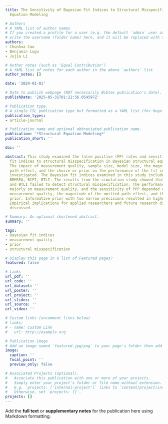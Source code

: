 ```yaml
---
title: The Sensitivity of Bayesian Fit Indices to Structural Misspecification in Structural
  Equation Modeling

# Authors
# A YAML list of author names
# If you created a profile for a user (e.g. the default `admin` user at `content/authors/admin/`), 
# write the username (folder name) here, and it will be replaced with their full name and linked to their profile.
authors:
- Chunhua Cao
- Benjamin Lugu
- Jujia Li

# Author notes (such as 'Equal Contribution')
# A YAML list of notes for each author in the above `authors` list
author_notes: []

date: '2024-01-01'

# Date to publish webpage (NOT necessarily Bibtex publication's date).
publishDate: '2025-05-31T01:22:56.054597Z'

# Publication type.
# A single CSL publication type but formatted as a YAML list (for Hugo requirements).
publication_types:
- article-journal

# Publication name and optional abbreviated publication name.
publication: '*Structural Equation Modeling*'
publication_short: ''

doi: ''

abstract: This study examined the false positive (FP) rates and sensitivity of Bayesian
  fit indices to structural misspecification in Bayesian structural equation modeling.
  The impact of measurement quality, sample size, model size, the magnitude of misspecified
  path effect, and the choice or prior on the performance of the fit indices was also
  investigated. The Bayesian fit indices examined in this study included PPP, DIC,
  BRMSEA, BCFI, BTLI. The results from the simulation study showed that BRMSEA, BCFI,
  and BTLI failed to detect structural misspecification. The performance of DIC depended
  majorly on measurement quality, and the sensitivity of PPP depended on sample size,
  measurement quality, the magnitude of the omitted path effect, and the choice of
  prior. Informative prior with too narrow precisions resulted in higher FP rates.
  Empirical implications for applied researchers and future research directions were
  discussed.

# Summary. An optional shortened abstract.
summary: ''

tags:
- Bayesian fit indices
- measurement quality
- prior
- structural misspecification

# Display this page in a list of Featured pages?
featured: false

# Links
url_pdf: ''
url_code: ''
url_dataset: ''
url_poster: ''
url_project: ''
url_slides: ''
url_source: ''
url_video: ''

# Custom links (uncomment lines below)
# links:
# - name: Custom Link
#   url: http://example.org

# Publication image
# Add an image named `featured.jpg/png` to your page's folder then add a caption below.
image:
  caption: ''
  focal_point: ''
  preview_only: false

# Associated Projects (optional).
#   Associate this publication with one or more of your projects.
#   Simply enter your project's folder or file name without extension.
#   E.g. `projects: ['internal-project']` links to `content/project/internal-project/index.md`.
#   Otherwise, set `projects: []`.
projects: []
---
```


Add the **full text** or **supplementary notes** for the publication here using Markdown formatting.
